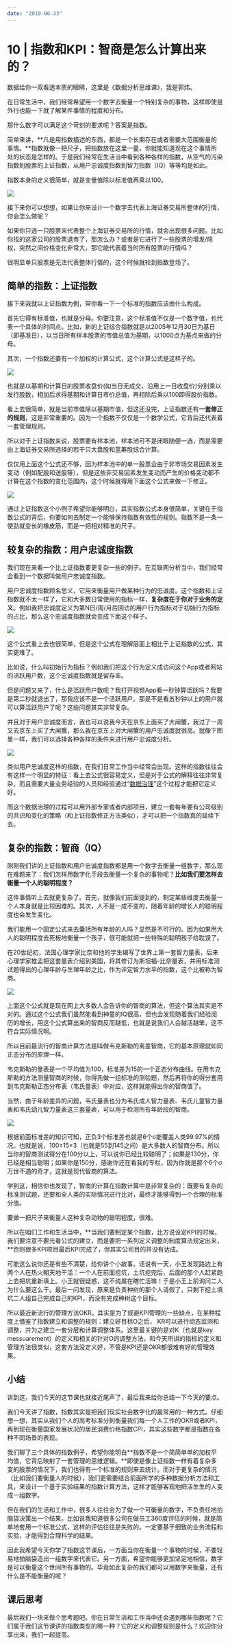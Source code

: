 ```yaml
---
date: "2019-06-23"
---  
```

      
# 10 | 指数和KPI：智商是怎么计算出来的？
数据给你一双看透本质的眼睛，这里是《数据分析思维课》，我是郭炜。

在日常生活中，我们经常希望用一个数字去衡量一个特别复杂的事物，这样即使是外行也能一下就了解某件事情的程度和分布。

那什么数字可以满足这个苛刻的要求呢？答案是指数。

简单来讲，**凡是用指数描述的东西，都是一个长期存在或者需要大范围衡量的事情。**指数就像一把尺子，把指数放在这里一量，你就能知道现在这个事情所处的状态是怎样的。于是我们经常在生活当中看到各种各样的指数，从空气的污染指数到股票的上证指数，从用户忠诚度指数到智力指数（IQ）等等均是如此。

指数本身的定义很简单，就是变量值除以标准值再乘以100。

![](./httpsstatic001geekbangorgresourceimagec07cc05b0eb180df22062295d64ae422847c.jpg)

接下来你可以想想，如果让你来设计一个数字去代表上海证券交易所整体的行情，你会怎么做呢？

如果你只选一只股票来代表整个上海证券交易所的行情，就会出现很多问题。比如你找的这家公司的股票退市了，那怎么办？或者是它进行了一些股票的增发/除权，突然之间价格变化非常大，那它能代表着当时所有股票的行情吗？

很明显单只股票是无法代表整体行情的，这个时候就轮到指数登场了。

## 简单的指数：上证指数

接下来我就以上证指数为例，带你看一下一个标准的指数应该由什么构成。

首先它得有标准值，也就是分母。你要注意，这个标准值不仅是一个数字值，也代表一个具体的时间点。比如，新的上证综合指数就是以2005年12月30日为基日（即基准日），以当日所有样本股票的市值总值为基期，以1000点为基点来做的分母。

<!-- [[[read_end]]] -->

其次，一个指数还要有一个加权的计算公式，这个计算公式是这样子的。

![](./httpsstatic001geekbangorgresourceimagea04ba09607b058f6aae6c57cb46708f3d24b.jpg)

也就是以基期和计算日的股票收盘价\(如当日无成交，沿用上一日收盘价\)分别乘以发行股数，相加后求得基期和计算日市价总值，再相除后乘以100即得股价指数。

看上去很简单，就是当前市值除以基期市值，但这还没完，上证指数还有**一套修正的规则**，这是非常重要的。因为一个指数不仅仅是一个数学公式，它背后还代表着一套管理规则。

所以对于上证指数来说，股票要有样本池，样本池可不是闭眼随便一选，而是需要由上海证券交易所选择的若干只大盘股和蓝筹股综合计算。

仅仅用上面这个公式还不够，因为样本池中的单一股票会由于非市场交易因素发生变动（例如配股和送股等），但是这些非交易因素发生变动而产生的价格变动都不计算在这个指数的变化范围内，这个时候就得用下面这个公式来做一下修正。

![](./httpsstatic001geekbangorgresourceimagec297c2a6d69b5c7f34b5c76496f94dff2597.jpg)

通过上证指数这个小例子希望你能够明白，其实指数公式本身很简单，关键在于指数公式的背后，你要如何去制定一个能够保持指数有效性的规则。指数不是一条一使劲就变长的橡皮筋，而是一把相对精准的尺子。

## 较复杂的指数：用户忠诚度指数

我们现在来看一个比上证指数要更复杂一些的例子。在互联网分析当中，我们经常会看到一个数据叫做用户忠诚度指数。

用户忠诚度指数顾名思义，它用来衡量用户做某种行为的忠诚度。这个指数和上证指数就不太一样了，它和大多数日常使用的指标一样，**复杂度在于你对于业务的定义**。例如我把忠诚度定义为第N日/周/月后回访的用户行为指标对于初始行为指标的占比，那么这个忠诚度指数就会变成下面这个样子。

![](./httpsstatic001geekbangorgresourceimage3cc33cf2cd9e6aa1bb931a0226b8cb3639c3.jpg)

这个公式看上去也很简单，但是这个公式在理解层面上相比于上证指数的公式，其实更难了。

比如说，什么叫初始行为指标？例如我们把这个行为定义成访问这个App或者网站的活跃用户数，这个忠诚度指数就是留存率。

但是问题又来了，什么是活跃用户数呢？我打开视频App看一秒钟算活跃吗？我要是第二秒就退出了，那我应该不是一个活跃用户。那是不是看五秒钟以上的用户就可以算活跃用户了呢？这些问题其实非常复杂。

并且对于用户忠诚度而言，我也可以说我今天在京东上面买了大闸蟹，我过了一周又去京东上买了大闸蟹，那么我在京东上对大闸蟹的用户忠诚度就很高。就像下图里一样，我们可以选择各种各样的条件来进行用户忠诚度分析。

![](./httpsstatic001geekbangorgresourceimageab1fabe87e14361da78828a2157dd4d13f1f.png)

类似用户忠诚度这样的指数，在我们日常工作当中经常会出现。这样的指数往往会有这样一个明显的特征：看上去公式很容易定义，但是对于公式的解释往往非常复杂，而且需要大量业务经验的人员和经验通过“[数据治理](https://www.infoq.cn/article/ubch5bdk2twgdo5x*uzn)”这个过程才能把它定义好。

而这个数据治理的过程可以用外部专家或者内部项目，建立一套每年要有公司级别的共识和变化的策略（和上证指数修正方法类似），才可以把一个指数真的延续下去。

## 复杂的指数：智商（IQ）

刚刚我们讲的上证指数和用户忠诚度指数都是用一个数字去衡量一组数字，那么现在难题来了：我们怎样用数字化手段去衡量一个复杂的事物呢？**比如我们要怎样去衡量一个人的聪明程度？**

这件事情听上去就更复杂了。首先，就像我们前面提到的，制定某些维度去衡量一个人本身就是比较困难的。其次，人不是一成不变的，随着年龄的增长人的聪明程度也会发生变化。

我们能用一个固定公式来去囊括所有年龄的人吗？显然是不可行的。因为如果用大人的聪明程度去死板地衡量一个孩子，很可能就把一些特殊的聪明孩子给耽误了。

在20世纪初，法国心理学家比奈和他的学生编写了世界上第一套智力量表，后来心理学家推孟把这套量表介绍到美国，将其修订为斯坦福-比奈量表，并用标准测试题得出的心理年龄与生理年龄之比，作为评定智力水平的指数，这个比被称为智商。

![](./httpsstatic001geekbangorgresourceimage7ac27ae3281d1a7e82705ebca08f7e1460c2.jpg)

上面这个公式就是现在网上大多数人会告诉你的智商的算法，但这个算法其实是不对的。通过这个公式我们虽然能看到神童的IQ很高，但也会发现随着我们经验阅历的增长，用这个公式算出来的智商反而越低，也就是说我们人会越活越笨，这不符合实际情况啊。

所以目前最流行的智商计算方法是叫做韦克斯勒的离差智商，它的基本原理就如同正态分布的原理一样。

韦克斯勒的量表是一个平均值为100，标准差为15的一个正态分布曲线。在用韦克斯勒的方法测量智商的时候，你得先做一组标准的测验题，然后再将你的得分套用到韦克斯勒正态分布表（韦氏量表）中对应，这样就能得出你的智商值了。

当然，由于年龄差异的问题，韦氏量表也分为韦氏成人智力量表、韦氏儿童智力量表和韦氏幼儿智力量表这三套量表，可以用于检测所有年龄段的智商。

![](./httpsstatic001geekbangorgresourceimageda5adaa87dacea5630178bc845e0cda3615a.png)

根据前面标准差的知识可知，正负3个标准差也就是6个σ能覆盖人类99.97\%的情况。也就是说，100±15×3（也就是55到145之间）是大多数人的智商分布。所以当你的智商测试得分在100分以上，可以说你已经比较聪明了；如果是130分，你已经是相当聪明；如果你是150分，感谢你还在看我的专栏，因为你就是那个6个σ万世不遇的奇才，这就是现代智商的算法。

学到这，相信你也发现了，智商的计算在指数计算中是非常复杂的：既要有复杂的标准测试题，还要和全人类的实际情况进行比对，最终才能够得到一个合理的标准分值。

要做一把尺子来衡量人这种复杂动物的聪明程度，很难。

所以在咱们工作和生活当中，**当我们要制定某个指数，比方说设定KPI的时候，我们要注意不要光看公式的建立，而是要把一系列定义调整的制度算法规定出来，**否则很多KPI项目最后KPI完成了，但其实公司目的并没有达成。

可能这么说你还是有些不清楚，给你讲个小故事。话说有一天，小王发现路边上有两个人在热火朝天地干活：一个人在前面挖坑，土坑挖完后，后面的那个人赶紧跑上去把坑重新填上。小王就很疑惑，这不纯属在瞎忙活嘛！于是小王上前询问二人为什么要这么干。最后一问发现，原来是负责种树的那个人请假了，只剩下挖土填坑二人组自己完成自己的KPI，而没有完成种树这个目标。

所以最近新流行的管理方法OKR，其实是为了规避KPI管理的一些缺点，在某种程度上借鉴了指数建立和调整的规则：建立好目标O之后， KR可以进行动态监测和调整，并为之建立一套分层和计算调整体系。这里最关键的是对K（也就是key messuarement）的定义和相关的针对O的调整方法，和今天所讲的指标的定义和管理方法很类似，这套方法没定义好，不管是KPI还是OKR都很难有好的管理效果。

## 小结

讲到这，我们今天的这节课也就接近尾声了，最后我来给你总结一下今天的要点。

我们今天讲了指数，指数其实是把我们现实社会数字化的最常用的一种方式。仔细想一想，其实从我们个人的高考标准分到衡量我们每一个人工作的OKR或者KPI，再到现在衡量国家发展状况的居民消费价格指数CPI，其实这些数字都是指数在各种不同场景的表现。

我们聊了三个具体的指数例子，希望你能明白**指数不是一个简简单单的加权平均值，它背后映射了一套管理的思维逻辑。**即使是像上证指数一样有着复杂多变的股票的情况下，我们也得有一个标准的规则来去统计。而对于更复杂的情况（比如我们要衡量人的时候），我们更需要结合前面所学的多种数据分析方法和工具，来设计一个基于实验结果的指数计算方法，这样才能够客观地把活生生的人变成一组数字。

但在我们的生活和工作中，很多人往往会为了做一个可衡量的数字，不负责任地拍脑袋决策出一个结果。比如说我知道很多公司在做员工360度评估的时候，就是简单地套用一个标准公式，这样的评估往往是失败的。一定要基于细致的业务流程和实验，才能得到合理科学的结果。

因此我希望今天你学了指数这节课后，一方面当你在衡量一个事物的时候，不要轻易地拍脑袋造出一组数字来代表它。另一方面，希望你能够更加坚定地相信，数字是可以衡量这个世间所有事物的。毕竟如此复杂的我们都可以用数字来衡量，还有什么是不能衡量的呢？

## 课后思考

最后我们一块来做个思考题吧。你在日常生活和工作当中还会遇到哪些指数呢？它们属于我们这节课讲的指数类型的哪一种？它的定义和调整规则是什么？欢迎你分享出来，我们一起提高。